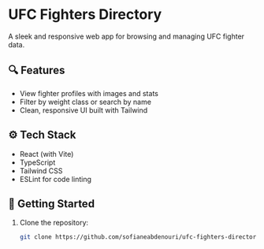 # UFC Fighters Directory

A sleek and responsive web app for browsing and managing UFC fighter data.

## 🔍 Features
- View fighter profiles with images and stats
- Filter by weight class or search by name
- Clean, responsive UI built with Tailwind

## ⚙️ Tech Stack
- React (with Vite)
- TypeScript
- Tailwind CSS
- ESLint for code linting

## 🚀 Getting Started

1. Clone the repository:
   ```bash
   git clone https://github.com/sofianeabdenouri/ufc-fighters-directory.git

